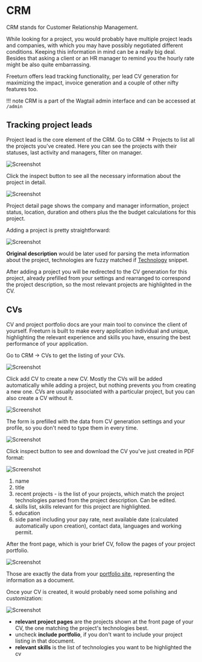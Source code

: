 # CRM

CRM stands for Customer Relationship Management.

While looking for a project, you would probably have multiple project leads and companies,
with which you may have possibly negotiated different conditions. Keeping this information in mind can be a really big
deal. Besides that asking a client or an HR manager to remind you the hourly rate might be also quite embarrassing.

Freeturn offers lead tracking functionality, per lead CV generation for maximizing the impact, invoice generation
and a couple of other nifty features too.

!!! note
    CRM is a part of the Wagtail admin interface and can be accessed at `/admin`

## Tracking project leads

Project lead is the core element of the CRM. Go to CRM -> Projects to list all the projects you've created. Here you can
see the projects with their statuses, last activity and managers, filter on manager.

![Screenshot](img/crm/project_listing.png)

Click the inspect button to see all the necessary information about the project in detail.

![Screenshot](img/crm/project_inspect.png)

Project detail page shows the company and manager information, project status, location, duration and others plus the
the budget calculations for this project.

Adding a project is pretty straightforward:

![Screenshot](img/crm/project_adding.gif)

**Original description** would be later used for parsing the meta information about the project, technologies are fuzzy
matched if [Technology](portfolio.md#technologies) snippet.

After adding a project you will be redirected to the CV generation for this project, already prefilled from your settings
and rearranged to correspond the project description, so the most relevant projects are highlighted in the CV.

## CVs

CV and project portfolio docs are your main tool to convince the client of yourself. Freeturn is built to make every
application individual and unique, highlighting the relevant experience and skills you have, ensuring the best performance
of your application.

Go to CRM -> CVs to get the listing of your CVs.

![Screenshot](img/crm/cv_listing.png)

Click add CV to create a new CV. Mostly the CVs will be added automatically while adding a project, but nothing prevents
you from creating a new one. CVs are usually associated with a particular project, but you can also create a CV without it.

![Screenshot](img/crm/cv_adding.png)

The form is prefilled with the data from CV generation settings and your profile, so you don't need to type
them in every time.

![Screenshot](img/crm/cv_generation_settings.png)

Click inspect button to see and download the CV you've just created in PDF format:

![Screenshot](img/crm/cv_front_page.png)

1. name
1. title
1. recent projects - is the list of your projects, which match the project technologies parsed from the project
description. Can be edited.
1. skills list, skills relevant for this project are highlighted.
1. education
1. side panel including your pay rate, next available date (calculated automatically upon creation), contact data,
languages and working permit.

After the front page, which is your brief CV, follow the pages of your project portfolio.

![Screenshot](img/crm/cv_portfolio_project_page.png)

Those are exactly the data from your [portfolio site](portfolio.md#project-page), representing the information as a document.

Once your CV is created, it would probably need some polishing and customization:

![Screenshot](img/crm/cv_editing.png)

 - **relevant project pages** are the projects shown at the front page of your CV, the one matching the project's technologies
 best.
 - uncheck **include portfolio**, if you don't want to include your project listing in that document.
 - **relevant skills** is the list of technologies you want to be highlighted the cv
